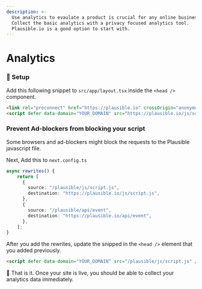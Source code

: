 ```yaml
---
description: >-
  Use analytics to evaulate a product is crucial for any online business.
  Collect the basic analytics with a privacy focused analytics tool.
  Plausible.io is a good option to start with.
---
```


# Analytics

### 🔧 Setup

Add this following snippet to `src/app/layout.tsx` inside the `<head />` component.

```html
<link rel="preconnect" href="https://plausible.io" crossOrigin="anonymous" />
<script defer data-domain="YOUR_DOMAIN" src="https://plausible.io/js/script.js" />
```

### Prevent Ad-blockers from blocking your script

Some browsers and ad-blockers might block the requests to the Plausible javascript file.

Next, Add this to `next.config.ts`

```typescript
async rewrites() {
    return [
      {
        source: "/plausible/js/script.js",
        destination: "https://plausible.io/js/script.js",
      },
      {
        source: "/plausible/api/event",
        destination: "https://plausible.io/api/event",
      },
    ];
}
```

After you add the rewrites, update the snipped in the `<head />` element that you added previously.

```html
<script defer data-domain="YOUR_DOMAIN" src="/plausible/js/script.js" />
```

👏 That is it. Once your site is live, you should be able to collect your analytics data immediately.
